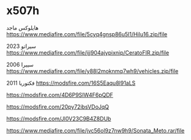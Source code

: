 # x507h

هايلوكس ماجد
https://www.mediafire.com/file/5cyq4gnsp86u5l1/Hilu16.zip/file

سيراتو 2023
https://www.mediafire.com/file/ijj904ajypixnip/CeratoFIR.zip/file

سييرا 2006
https://www.mediafire.com/file/y88l2moknmq7wh9/vehicles.zip/file

فكتوريا 2011
https://modsfire.com/16S5Eaqu8l91aLS



https://modsfire.com/4D6P9SIW4F6pQDF


https://modsfire.com/20py72ibsVDoJqQ


https://modsfire.com/Jl0V23C9B4Z8DUb


https://www.mediafire.com/file/jvc56ol9z7nw9h9/Sonata_Meto.rar/file
